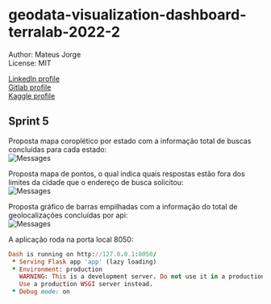 # geodata-visualization-dashboard-terralab-2022-2

Author: Mateus Jorge <br />
License: MIT<br/>

[Linkedln profile](https://www.linkedin.com/in/mateusjorge28186/) <br />
[Gitlab profile](https://gitlab.com/mavismmg) <br />
[Kaggle profile](https://www.kaggle.com/mateusjorge) <br />   

## Sprint 5

Proposta mapa coroplético por estado com a informação total de buscas concluídas para cada estado:<br/>
![Messages](https://imgur.com/lg26Sc7.png "Banco de dados - Mensagens") <br/>

Proposta mapa de pontos, o qual indica quais respostas estão fora dos limites da cidade que o endereço de busca solicitou:<br/>
![Messages](https://imgur.com/nGQvO5l.png "Banco de dados - Mensagens") <br/>

Proposta gráfico de barras empilhadas com a informação do total de geolocalizações concluídas por api:<br/>
![Messages](https://imgur.com/qNYPd7A.png "Banco de dados - Mensagens") <br/>

A aplicação roda na porta local 8050:<br/>
```ruby
Dash is running on http://127.0.0.1:8050/
 * Serving Flask app 'app' (lazy loading)
 * Environment: production
   WARNING: This is a development server. Do not use it in a production deployment.
   Use a production WSGI server instead.
 * Debug mode: on
```
